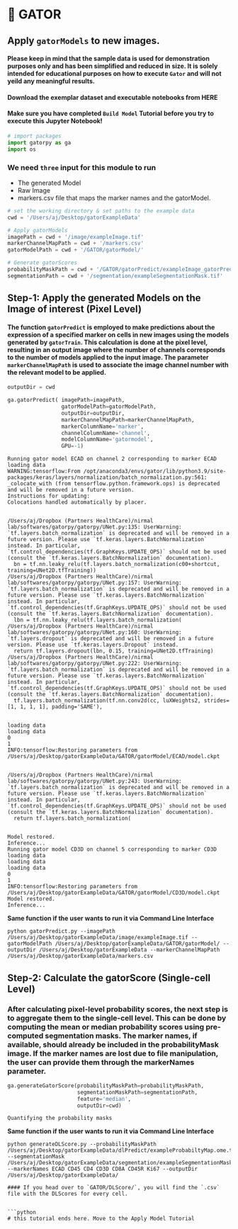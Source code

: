 # 🐊 GATOR 
## Apply `gatorModels` to new images.
#### Please keep in mind that the sample data is used for demonstration purposes only and has been simplified and reduced in size. It is solely intended for educational purposes on how to execute `Gator` and will not yeild any meaningful results.

#### Download the exemplar dataset and executable notebooks from HERE
#### Make sure you have completed `Build Model` Tutorial before you try to execute this Jupyter Notebook!


```python
# import packages
import gatorpy as ga
import os
```

### We need `three` input for this module to run
- The generated Model
- Raw Image
- markers.csv file that maps the marker names and the gatorModel.


```python
# set the working directory & set paths to the example data
cwd = '/Users/aj/Desktop/gatorExampleData'

# Apply gatorModels
imagePath = cwd + '/image/exampleImage.tif'
markerChannelMapPath = cwd + '/markers.csv'
gatorModelPath = cwd + '/GATOR/gatorModel/'

# Generate gatorScores
probabilityMaskPath = cwd + '/GATOR/gatorPredict/exampleImage_gatorPredict.ome.tif'
segmentationPath = cwd + '/segmentation/exampleSegmentationMask.tif'
```

## Step-1: Apply the generated Models on the Image of interest (Pixel Level)

#### The function `gatorPredict` is employed to make predictions about the expression of a specified marker on cells in new images using the models generated by `gatorTrain`. This calculation is done at the pixel level, resulting in an output image where the number of channels corresponds to the number of models applied to the input image. The parameter `markerChannelMapPath` is used to associate the image channel number with the relevant model to be applied.


```python
outputDir = cwd

ga.gatorPredict( imagePath=imagePath,
                 gatorModelPath=gatorModelPath,
                 outputDir=outputDir, 
                 markerChannelMapPath=markerChannelMapPath, 
                 markerColumnName='marker', 
                 channelColumnName='channel', 
                 modelColumnName='gatormodel', 
                 GPU=-1)
```

    Running gator model ECAD on channel 2 corresponding to marker ECAD
    loading data
    WARNING:tensorflow:From /opt/anaconda3/envs/gator/lib/python3.9/site-packages/keras/layers/normalization/batch_normalization.py:561: _colocate_with (from tensorflow.python.framework.ops) is deprecated and will be removed in a future version.
    Instructions for updating:
    Colocations handled automatically by placer.


    /Users/aj/Dropbox (Partners HealthCare)/nirmal lab/softwares/gatorpy/gatorpy/UNet.py:135: UserWarning: `tf.layers.batch_normalization` is deprecated and will be removed in a future version. Please use `tf.keras.layers.BatchNormalization` instead. In particular, `tf.control_dependencies(tf.GraphKeys.UPDATE_OPS)` should not be used (consult the `tf.keras.layers.BatchNormalization` documentation).
      bn = tf.nn.leaky_relu(tf.layers.batch_normalization(c00+shortcut, training=UNet2D.tfTraining))
    /Users/aj/Dropbox (Partners HealthCare)/nirmal lab/softwares/gatorpy/gatorpy/UNet.py:157: UserWarning: `tf.layers.batch_normalization` is deprecated and will be removed in a future version. Please use `tf.keras.layers.BatchNormalization` instead. In particular, `tf.control_dependencies(tf.GraphKeys.UPDATE_OPS)` should not be used (consult the `tf.keras.layers.BatchNormalization` documentation).
      lbn = tf.nn.leaky_relu(tf.layers.batch_normalization(
    /Users/aj/Dropbox (Partners HealthCare)/nirmal lab/softwares/gatorpy/gatorpy/UNet.py:160: UserWarning: `tf.layers.dropout` is deprecated and will be removed in a future version. Please use `tf.keras.layers.Dropout` instead.
      return tf.layers.dropout(lbn, 0.15, training=UNet2D.tfTraining)
    /Users/aj/Dropbox (Partners HealthCare)/nirmal lab/softwares/gatorpy/gatorpy/UNet.py:222: UserWarning: `tf.layers.batch_normalization` is deprecated and will be removed in a future version. Please use `tf.keras.layers.BatchNormalization` instead. In particular, `tf.control_dependencies(tf.GraphKeys.UPDATE_OPS)` should not be used (consult the `tf.keras.layers.BatchNormalization` documentation).
      tf.layers.batch_normalization(tf.nn.conv2d(cc, luXWeights2, strides=[1, 1, 1, 1], padding='SAME'),


    loading data
    loading data
    0
    1
    INFO:tensorflow:Restoring parameters from /Users/aj/Desktop/gatorExampleData/GATOR/gatorModel/ECAD/model.ckpt


    /Users/aj/Dropbox (Partners HealthCare)/nirmal lab/softwares/gatorpy/gatorpy/UNet.py:243: UserWarning: `tf.layers.batch_normalization` is deprecated and will be removed in a future version. Please use `tf.keras.layers.BatchNormalization` instead. In particular, `tf.control_dependencies(tf.GraphKeys.UPDATE_OPS)` should not be used (consult the `tf.keras.layers.BatchNormalization` documentation).
      return tf.layers.batch_normalization(


    Model restored.
    Inference...
    Running gator model CD3D on channel 5 corresponding to marker CD3D
    loading data
    loading data
    loading data
    0
    1
    INFO:tensorflow:Restoring parameters from /Users/aj/Desktop/gatorExampleData/GATOR/gatorModel/CD3D/model.ckpt
    Model restored.
    Inference...


**Same function if the user wants to run it via Command Line Interface**
```
python gatorPredict.py --imagePath /Users/aj/Desktop/gatorExampleData/image/exampleImage.tif --gatorModelPath /Users/aj/Desktop/gatorExampleData/GATOR/gatorModel/ --outputDir /Users/aj/Desktop/gatorExampleData --markerChannelMapPath /Users/aj/Desktop/gatorExampleData/markers.csv
```

## Step-2: Calculate the gatorScore (Single-cell Level)

### After calculating pixel-level probability scores, the next step is to aggregate them to the single-cell level. This can be done by computing the mean or median probability scores using pre-computed segmentation masks. The marker names, if available, should already be included in the probabilityMask image. If the marker names are lost due to file manipulation, the user can provide them through the markerNames parameter.


```python
ga.generateGatorScore(probabilityMaskPath=probabilityMaskPath,
                      segmentationMaskPath=segmentationPath,
                      feature='median',
                      outputDir=cwd)
```

    Quantifying the probability masks


**Same function if the user wants to run it via Command Line Interface**
```
python generateDLScore.py --probabilityMaskPath /Users/aj/Desktop/gatorExampleData/dlPredict/exampleProbabiltyMap.ome.tif --segmentationMask /Users/aj/Desktop/gatorExampleData/segmentation/exampleSegmentationMask.tif --markerNames ECAD CD45 CD4 CD3D CD8A CD45R Ki67 --outputDir /Users/aj/Desktop/gatorExampleData/

#### If you head over to `GATOR/DLScore/`, you will find the `.csv` file with the DLScores for every cell.


```python
# this tutorial ends here. Move to the Apply Model Tutorial
```

